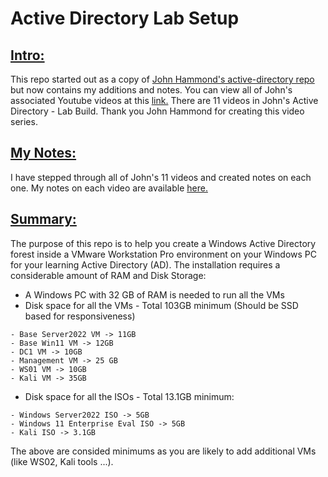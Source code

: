 # Active Directory Lab Setup
## <u>Intro:</u>
This repo started out as a copy of [John Hammond's active-directory repo](https://github.com/johnHammond/active_directory/) but now contains my additions and notes.
You can view all of John's associated Youtube videos at this [link.](https://www.youtube.com/playlist?list=PL1H1sBF1VAKVoU6Q2u7BBGPsnkn-rajlp)
There are 11 videos in John's Active Directory - Lab Build. 
Thank you John Hammond for creating this video series.

## <u>My Notes:</u>
I have stepped through all of John's 11 videos and created notes on each one.
My notes on each video are available [here.](/video_notes/README.md)

## <u>Summary:</u>
The purpose of this repo is to help you create a Windows Active Directory forest inside a VMware Workstation Pro environment on your Windows PC for your learning Active Directory (AD). The installation requires a considerable amount of RAM and Disk Storage:
- A Windows PC with 32 GB of RAM is needed to run all the VMs
- Disk space for all the VMs - Total 103GB minimum (Should be SSD based for responsiveness)
```
- Base Server2022 VM -> 11GB
- Base Win11 VM -> 12GB
- DC1 VM -> 10GB
- Management VM -> 25 GB
- WS01 VM -> 10GB
- Kali VM -> 35GB
```
- Disk space for all the ISOs - Total 13.1GB minimum:
```
- Windows Server2022 ISO -> 5GB
- Windows 11 Enterprise Eval ISO -> 5GB
- Kali ISO -> 3.1GB
```
The above are consided minimums as you are likely to add additional VMs (like WS02, Kali tools ...).
